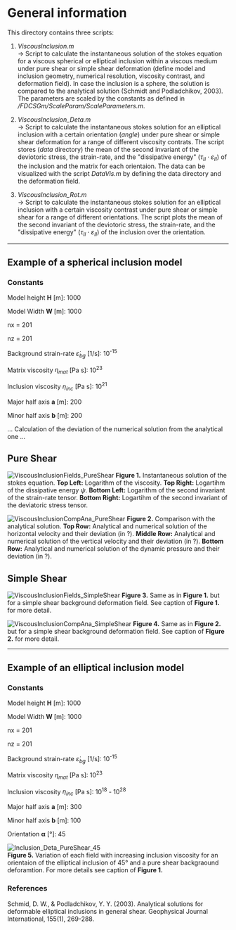 # General information 

This directory contains three scripts: 

1. *ViscousInclusion.m*<br>
   -> Script to calculate the instantaneous solution of the stokes equation for a viscous spherical or elliptical inclusion within a viscous medium under pure shear or simple shear deformation (define model and inclusion geometry, numerical resolution, viscosity contrast, and deformation field). In case the inclusion is a sphere, the solution is compared to the analytical solution (Schmidt and Podladchikov, 2003). The parameters are scaled by the constants as defined in */FDCSGm/ScaleParam/ScaleParameters.m*.

2. *ViscousInclusion_Deta.m*<br>
   -> Script to calculate the instantaneous stokes solution for an elliptical inclusion with a certain orientation (*angle*) under pure shear or simple shear deformation for a range of different viscosity contrats. The script stores (*data* directory) the mean of the second invariant of the deviotoric stress, the strain-rate, and the "dissipative energy" $(\tau_{II} \cdot \varepsilon_{II})$ of the inclusion and the matrix for each orientaion. The data can be visualized with the script *DataVis.m* by defining the data directory and the deformation field.
   
3. *ViscousInclusion_Rot.m*<br>
   -> Script to calculate the instantaneous stokes solution for an elliptical inclusion with a certain viscosity contrast under pure shear or simple shear for a range of different orientations. The script plots the mean of the second invariant of the deviotoric stress, the strain-rate, and the "dissipative energy" $(\tau_{II} \cdot \varepsilon_{II})$ of the inclusion over the orientation.

-----------------------------------------------------------------

## Example of a spherical inclusion model

### **Constants**<br>
Model height **H** [m]: 1000

Model Width **W** [m]: 1000

nx = 201

nz = 201

Background strain-rate $\dot{\varepsilon}_{bg}$ [1/s]: 10<sup>-15</sup>

Matrix viscosity $\eta_{mat}$ [Pa s]: 10<sup>23</sup> 

Inclusion viscosity $\eta_{inc}$ [Pa s]: 10<sup>21</sup>

Major half axis **a** [m]: 200

Minor half axis **b** [m]: 200

... Calculation of the deviation of the numerical solution from the analytical one ...

## Pure Shear <br>
![ViscousInclusionFields_PureShear](https://github.com/LukasFuchs/FDCSGm/assets/25866942/cd39d4ee-4a5a-4ce8-93dd-0961baba62c3)
**Figure 1.** Instantaneous solution of the stokes equation. **Top Left:** Logarithm of the viscosity. **Top Right:** Logartihm of the dissipative energy $\psi$. **Bottom Left:** Logarithm of the second invariant of the strain-rate tensor. **Bottom Right:** Logartihm of the second invariant of the deviatoric stress tensor. 

![ViscousInclusionCompAna_PureShear](https://github.com/LukasFuchs/FDCSGm/assets/25866942/e13fdff3-522c-4545-9d62-fea1bf1888db)
**Figure 2.** Comparison with the analytical solution. **Top Row:** Analytical and numerical solution of the horizontal velocity and their deviation (in ?). **Middle Row:** Analytical and numerical solution of the vertical velocity and their deviation (in ?). **Bottom Row:** Analytical and numerical solution of the dynamic pressure and their deviation (in ?).

## Simple Shear <br>
![ViscousInclusionFields_SimpleShear](https://github.com/LukasFuchs/FDCSGm/assets/25866942/541fff64-28bf-42de-b7e9-fef9efc10d0d)
**Figure 3.** Same as in **Figure 1.** but for a simple shear background deformation field. See caption of **Figure 1.** for more detail.

![ViscousInclusionCompAna_SimpleShear](https://github.com/LukasFuchs/FDCSGm/assets/25866942/e087915d-6771-4819-9bc7-0bc915230e90)
**Figure 4.** Same as in **Figure 2.** but for a simple shear background deformation field. See caption of **Figure 2.** for more detail.

-----------------------------------------------------------------

## Example of an elliptical inclusion model<br>

### **Constants** <br>
Model height **H** [m]: 1000

Model Width **W** [m]: 1000

nx = 201

nz = 201

Background strain-rate $\dot{\varepsilon}_{bg}$ [1/s]: 10<sup>-15</sup>

Matrix viscosity $\eta_{mat}$ [Pa s]: 10<sup>23</sup> 

Inclusion viscosity $\eta_{inc}$ [Pa s]: 10<sup>18</sup> - 10<sup>28</sup>

Major half axis **a** [m]: 300

Minor half axis **b** [m]: 100

Orientation **α** [°]: 45

![Inclusion_Deta_PureShear_45](https://github.com/LukasFuchs/FDCSGm/assets/25866942/35dd79f2-e1cc-4753-93a1-ddff70919e41)<br>
**Figure 5.** Variation of each field with increasing inclusion viscosity for an orientaion of the elliptical inclusion of 45° and a pure shear backgraound deforamtion. For more details see caption of **Figure 1.**

### References
Schmid, D. W., & Podladchikov, Y. Y. (2003). Analytical solutions for deformable elliptical inclusions in general shear. Geophysical Journal International, 155(1), 269-288.

